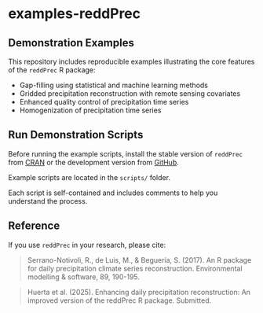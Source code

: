 # examples-reddPrec

## Demonstration Examples

This repository includes reproducible examples illustrating the core features of the `reddPrec` R package:

- Gap-filling using statistical and machine learning methods  
- Gridded precipitation reconstruction with remote sensing covariates  
- Enhanced quality control of precipitation time series  
- Homogenization of precipitation time series  

## Run Demonstration Scripts

Before running the example scripts, install the stable version of `reddPrec` from [CRAN](https://doi.org/10.32614/CRAN.package.reddPrec) or the development version from [GitHub](https://github.com/rsnotivoli/reddPrec).

Example scripts are located in the `scripts/` folder.

Each script is self-contained and includes comments to help you understand the process.

## Reference

If you use `reddPrec` in your research, please cite:

> Serrano-Notivoli, R., de Luis, M., & Beguería, S. (2017). An R package for daily precipitation climate series reconstruction. Environmental modelling & software, 89, 190-195.

> Huerta et al. (2025). Enhancing daily precipitation reconstruction: An improved version of the reddPrec R package. Submitted.